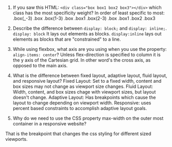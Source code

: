 <!-- Answers to the Self Study Questions go here -->

1. If you saw this HTML: `<div class="box box1 box2 box3"></div>` which class has the most specificity weight?
In order of least specific to most:
	.box(_-3)
	.box .box(1-3)
	.box .box1 .box(2-3)
	.box .box1 .box2 .box3 
	
2. Describe the difference between `display: block;` and `display: inline;`.
`display: block` It lays out elements as blocks.
`display:inline` lays out elements as blocks that are "constrained" to a line.

3. While using flexbox, what axis are you using when you use the property: `align-items: center`?
Unless flex-direction is specified to column it is the y axis of the Cartesian grid. In other word's the cross axis, as opposed to the main axis.

4. What is the difference between fixed layout, adaptive layout, fluid layout, and responsive layout?
Fixed Layout: Set to a fixed width, content and box sizes may not change as viewport size changes.
Fluid Layout: Width, content, and box sizes chage with viewport sizes, but layout doesn't change.
Adaptive Layout: Has breakpoints which cause the layout to change depending on viewport width.
Responsive: uses percent based constraints to accomplish adaptive layout goals.

5. Why do we need to use the CSS property max-width on the outer most container in a responsive website?

That is the breakpoint that changes the css styling for different sized viewports.
